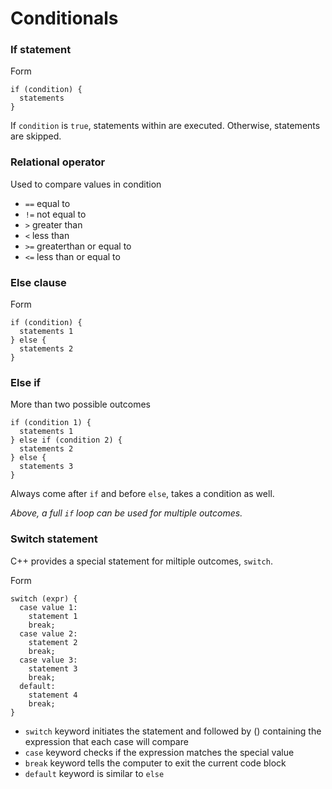 # Conditionals
### If statement
Form
```
if (condition) {
  statements
}
```
If `condition` is `true`, statements within are executed. Otherwise, statements are skipped.

### Relational operator
Used to compare values in condition
- `==` equal to
- `!=` not equal to
- `>` greater than
- `<` less than
- `>=` greaterthan or equal to
- `<=` less than or equal to

### Else clause
Form
```
if (condition) {
  statements 1
} else {
  statements 2
}
```

### Else if
More than two possible outcomes
```
if (condition 1) {
  statements 1
} else if (condition 2) {
  statements 2
} else {
  statements 3
}
```
Always come after `if` and before `else`, takes a condition as well.

*Above, a full `if` loop can be used for multiple outcomes.*

### Switch statement
C++ provides a special statement for miltiple outcomes, `switch`.

Form
```
switch (expr) {
  case value 1:
    statement 1
    break;
  case value 2:
    statement 2
    break;
  case value 3:
    statement 3
    break;
  default:
    statement 4
    break;
}
```
- `switch` keyword initiates the statement and followed by () containing the expression that each case will compare
- `case` keyword checks if the expression matches the special value
- `break` keyword tells the computer to exit the current code block
- `default` keyword is similar to `else`

